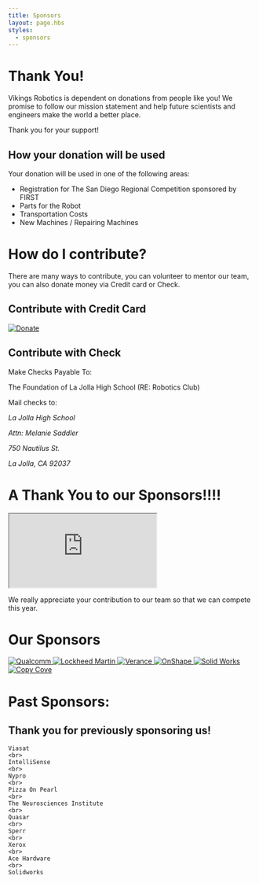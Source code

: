```yaml
---
title: Sponsors
layout: page.hbs
styles:
  - sponsors
---
```


# Thank You!

Vikings Robotics is dependent on donations from people like you!
We promise to follow our mission statement and help future scientists and engineers make the world a better place.

Thank you for your support!

## How your donation will be used

Your donation will be used in one of the following areas:

- Registration for The San Diego Regional Competition sponsored by FIRST
- Parts for the Robot
- Transportation Costs
- New Machines / Repairing Machines

# How do I contribute?

There are many ways to contribute, you can volunteer to mentor our team,
you can also donate money via Credit card or Check.

## Contribute with Credit Card

<a href = "https://thefoundationoflajollahigh.formstack.com/forms/academic_robotics_team" target="_blank" rel="external">
  <img src ="/images/Donate-Button.png" alt = "Donate">
</a>

## Contribute with Check

Make Checks Payable To:

The Foundation of La Jolla High School (RE: Robotics Club)

Mail checks to:

<address>
  <p>La Jolla High School</p>
  <p>Attn: Melanie Saddler</p>
  <p>750 Nautilus St.</p>
  <p>La Jolla, CA 92037</p>
</address>

# A Thank You to our Sponsors!!!!

<div class="videowrapper">
  <iframe
  src="https://www.youtube.com/embed/eyh2N6vR9TE" allowfullscreen></iframe>
</div>

We really appreciate your contribution to our team so that we can compete this year.

# Our Sponsors

<a href = "https://www.qualcomm.com" target="_blank" rel="external">
  <img src ="/images/sponsors/qualcomm-logo.svg" alt = "Qualcomm">
</a>
<a href = "https://www.lockheedmartin.com/us.html" target="_blank" rel="external">
  <img src ="/images/sponsors/lockheed-martin.svg" alt = "Lockheed Martin">
</a>
<a href = "https://www.verance.com/" target="_blank" rel="external">
  <img src ="/images/sponsors/verance.svg" alt = "Verance">
</a>
<a href = "https://www.onshape.com/" target="_blank" rel="external">
  <img src ="/images/sponsors/onshape-logo.svg" alt = "OnShape">
</a>
<a href = "http://www.solidworks.com/" target="_blank" rel="external">
<img src ="/images/sponsors/solidWorks-logo.svg" alt = "Solid Works">
</a>
<a href = "http://www.copycove.com/" target="_blank" rel="external">
  <img src ="/images/sponsors/copy-cove-logo.svg" alt = "Copy Cove">
</a>

<div id ="Past_Sponsors">
  <h1>Past Sponsors:</h1>
  <h2>Thank you for previously sponsoring us!</h2>

    Viasat
    <br>
    IntelliSense
    <br>
    Nypro
    <br>
    Pizza On Pearl
    <br>
    The Neurosciences Institute
    <br>
    Quasar
    <br>
    Sperr
    <br>
    Xerox
    <br>
    Ace Hardware
    <br>
    Solidworks


</div>
